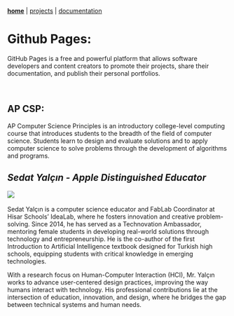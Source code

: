 **[home](README.md)** | [projects](projects.md) | [documentation](documentation.md)
# **Github Pages:**

GitHub Pages is a free and powerful platform that allows software developers and content creators to promote their projects, share their documentation, and publish their personal portfolios.

<br>

## **AP CSP:**
AP Computer Science Principles is an introductory college-level computing course that introduces students to the breadth of the field of computer science. Students learn to design and evaluate solutions and to apply computer science to solve problems through the development of algorithms and programs. 

## *Sedat Yalçın - Apple Distinguished Educator* 

<img src="media/Sedat yalçın.jpg" width="300">

Sedat Yalçın is a computer science educator and FabLab Coordinator at Hisar Schools’ IdeaLab, where he fosters innovation and creative problem-solving. Since 2014, he has served as a Technovation Ambassador, mentoring female students in developing real-world solutions through technology and entrepreneurship. He is the co-author of the first Introduction to Artificial Intelligence textbook designed for Turkish high schools, equipping students with critical knowledge in emerging technologies.

With a research focus on Human-Computer Interaction (HCI), Mr. Yalçın works to advance user-centered design practices, improving the way humans interact with technology. His professional contributions lie at the intersection of education, innovation, and design, where he bridges the gap between technical systems and human needs.
